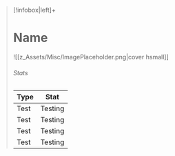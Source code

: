 > [!infobox|left]+
> # Name
> ![[z_Assets/Misc/ImagePlaceholder.png|cover hsmall]]
> ###### Stats
> Type |  Stat |
> ---|---|
> Test | Testing |
> Test | Testing |
> Test | Testing |
> Test | Testing |